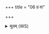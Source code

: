 +++
title = "06 प्र वा"

+++
<details><summary>मूलम् (WS)</summary>

प्र वा एतीन्दुरिन्द्रस्य निष्कृतिं सखा सख्युर्न प्र मिनाति सङ्गिरः ।  
मर्य इव योषाः समर्षसे सोमः कलशे शतयामना पथा ॥ ७ ॥
</details>